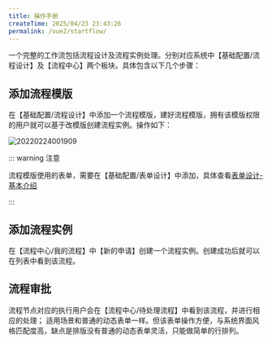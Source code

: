 ```yaml
---
title: 操作手册
createTime: 2025/04/23 23:43:26
permalink: /vue2/startflow/
---
```


一个完整的工作流包括流程设计及流程实例处理。分别对应系统中【基础配置/流程设计】及【流程中心】两个板块。具体包含以下几个步骤：

## 添加流程模版

在【基础配置/流程设计】中添加一个流程模版，建好流程模版，拥有该模版权限的用户就可以基于改模版创建流程实例。操作如下：

![20220224001909](http://img.openauth.net.cn/20220224001909.png)

::: warning 注意

流程模版使用的表单，需要在【基础配置/表单设计】中添加，具体查看[表单设计-基本介绍](/pro/startform.html)

:::

## 添加流程实例

在【流程中心/我的流程】中【新的申请】创建一个流程实例。创建成功后就可以在列表中看到该流程。


## 流程审批

流程节点对应的执行用户会在【流程中心/待处理流程】中看到该流程，并进行相应的处理；
适用场景和普通的动态表单一样。但该表单操作方便，与系统界面风格匹配度高，缺点是排版没有普通的动态表单灵活，只能做简单的行排列。




